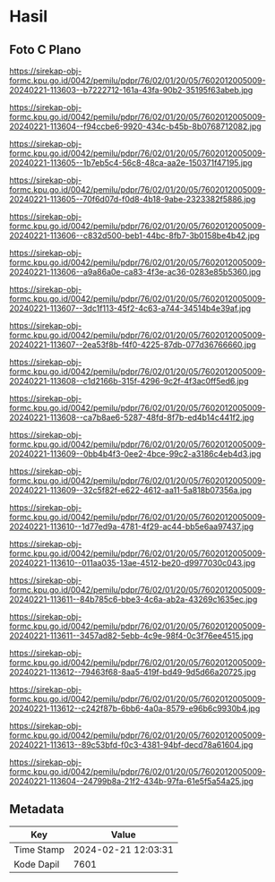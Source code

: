 # Hasil

## Foto C Plano

https://sirekap-obj-formc.kpu.go.id/0042/pemilu/pdpr/76/02/01/20/05/7602012005009-20240221-113603--b7222712-161a-43fa-90b2-35195f63abeb.jpg

https://sirekap-obj-formc.kpu.go.id/0042/pemilu/pdpr/76/02/01/20/05/7602012005009-20240221-113604--f94ccbe6-9920-434c-b45b-8b0768712082.jpg

https://sirekap-obj-formc.kpu.go.id/0042/pemilu/pdpr/76/02/01/20/05/7602012005009-20240221-113605--1b7eb5c4-56c8-48ca-aa2e-150371f47195.jpg

https://sirekap-obj-formc.kpu.go.id/0042/pemilu/pdpr/76/02/01/20/05/7602012005009-20240221-113605--70f6d07d-f0d8-4b18-9abe-2323382f5886.jpg

https://sirekap-obj-formc.kpu.go.id/0042/pemilu/pdpr/76/02/01/20/05/7602012005009-20240221-113606--c832d500-beb1-44bc-8fb7-3b0158be4b42.jpg

https://sirekap-obj-formc.kpu.go.id/0042/pemilu/pdpr/76/02/01/20/05/7602012005009-20240221-113606--a9a86a0e-ca83-4f3e-ac36-0283e85b5360.jpg

https://sirekap-obj-formc.kpu.go.id/0042/pemilu/pdpr/76/02/01/20/05/7602012005009-20240221-113607--3dc1f113-45f2-4c63-a744-34514b4e39af.jpg

https://sirekap-obj-formc.kpu.go.id/0042/pemilu/pdpr/76/02/01/20/05/7602012005009-20240221-113607--2ea53f8b-f4f0-4225-87db-077d36766660.jpg

https://sirekap-obj-formc.kpu.go.id/0042/pemilu/pdpr/76/02/01/20/05/7602012005009-20240221-113608--c1d2166b-315f-4296-9c2f-4f3ac0ff5ed6.jpg

https://sirekap-obj-formc.kpu.go.id/0042/pemilu/pdpr/76/02/01/20/05/7602012005009-20240221-113608--ca7b8ae6-5287-48fd-8f7b-ed4b14c441f2.jpg

https://sirekap-obj-formc.kpu.go.id/0042/pemilu/pdpr/76/02/01/20/05/7602012005009-20240221-113609--0bb4b4f3-0ee2-4bce-99c2-a3186c4eb4d3.jpg

https://sirekap-obj-formc.kpu.go.id/0042/pemilu/pdpr/76/02/01/20/05/7602012005009-20240221-113609--32c5f82f-e622-4612-aa11-5a818b07356a.jpg

https://sirekap-obj-formc.kpu.go.id/0042/pemilu/pdpr/76/02/01/20/05/7602012005009-20240221-113610--1d77ed9a-4781-4f29-ac44-bb5e6aa97437.jpg

https://sirekap-obj-formc.kpu.go.id/0042/pemilu/pdpr/76/02/01/20/05/7602012005009-20240221-113610--011aa035-13ae-4512-be20-d9977030c043.jpg

https://sirekap-obj-formc.kpu.go.id/0042/pemilu/pdpr/76/02/01/20/05/7602012005009-20240221-113611--84b785c6-bbe3-4c6a-ab2a-43269c1635ec.jpg

https://sirekap-obj-formc.kpu.go.id/0042/pemilu/pdpr/76/02/01/20/05/7602012005009-20240221-113611--3457ad82-5ebb-4c9e-98f4-0c3f76ee4515.jpg

https://sirekap-obj-formc.kpu.go.id/0042/pemilu/pdpr/76/02/01/20/05/7602012005009-20240221-113612--79463f68-8aa5-419f-bd49-9d5d66a20725.jpg

https://sirekap-obj-formc.kpu.go.id/0042/pemilu/pdpr/76/02/01/20/05/7602012005009-20240221-113612--c242f87b-6bb6-4a0a-8579-e96b6c9930b4.jpg

https://sirekap-obj-formc.kpu.go.id/0042/pemilu/pdpr/76/02/01/20/05/7602012005009-20240221-113613--89c53bfd-f0c3-4381-94bf-decd78a61604.jpg

https://sirekap-obj-formc.kpu.go.id/0042/pemilu/pdpr/76/02/01/20/05/7602012005009-20240221-113604--24799b8a-21f2-434b-97fa-61e5f5a54a25.jpg


## Metadata

| Key        | Value               |
| ---------- | ------------------- |
| Time Stamp | 2024-02-21 12:03:31 |
| Kode Dapil | 7601                |



